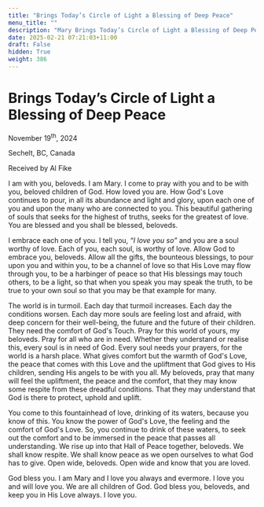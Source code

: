 ```yaml
---
title: "Brings Today’s Circle of Light a Blessing of Deep Peace"
menu_title: ""
description: "Mary Brings Today’s Circle of Light a Blessing of Deep Peace"
date: 2025-02-21 07:21:03+11:00
draft: False
hidden: True
weight: 386
---
```

# Brings Today’s Circle of Light a Blessing of Deep Peace 

November 19<sup>th</sup>, 2024

Sechelt, BC, Canada

Received by Al Fike 

I am with you, beloveds. I am Mary. I come to pray with you and to be with you, beloved children of God. How loved you are. How God's Love continues to pour, in all its abundance and light and glory, upon each one of you and upon the many who are connected to you. This beautiful gathering of souls that seeks for the highest of truths, seeks for the greatest of love. You are blessed and you shall be blessed, beloveds.

I embrace each one of you. I tell you, *“I love you so”* and you are a soul worthy of love. Each of you, each soul, is worthy of love. Allow God to embrace you, beloveds. Allow all the gifts, the bounteous blessings, to pour upon you and within you, to be a channel of love so that His Love may flow through you, to be a harbinger of peace so that His blessings may touch others, to be a light, so that when you speak you may speak the truth, to be true to your own soul so that you may be that example for many.

The world is in turmoil. Each day that turmoil increases. Each day the conditions worsen. Each day more souls are feeling lost and afraid, with deep concern for their well-being, the future and the future of their children. They need the comfort of God's Touch. Pray for this world of yours, my beloveds. Pray for all who are in need. Whether they understand or realise this, every soul is in need of God. Every soul needs your prayers, for the world is a harsh place. What gives comfort but the warmth of God's Love, the peace that comes with this Love and the upliftment that God gives to His children, sending His angels to be with you all. My beloveds, pray that many will feel the upliftment, the peace and the comfort, that they may know some respite from these dreadful conditions. That they may understand that God is there to protect, uphold and uplift. 

You come to this fountainhead of love, drinking of its waters, because you know of this. You know the power of God's Love, the feeling and the comfort of God's Love. So, you continue to drink of these waters, to seek out the comfort and to be immersed in the peace that passes all understanding. We rise up into that Hall of Peace together, beloveds. We shall know respite. We shall know peace as we open ourselves to what God has to give. Open wide, beloveds. Open wide and know that you are loved.

God bless you. I am Mary and I love you always and evermore. I love you and will love you. We are all children of God. God bless you, beloveds, and keep you in His Love always. I love you.